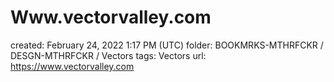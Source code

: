 # Www.vectorvalley.com

created: February 24, 2022 1:17 PM (UTC)
folder: BOOKMRKS-MTHRFCKR / DESGN-MTHRFCKR / Vectors
tags: Vectors
url: https://www.vectorvalley.com